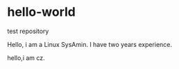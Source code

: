 # hello-world
test repository


Hello, i am a Linux SysAmin. I have two years experience.


hello,i am cz.
